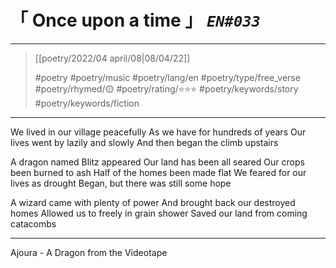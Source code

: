 # &#12300; Once upon a time &#12301; *`EN#033`*

---

> [[poetry/2022/04 april/08|08/04/22]]
> 
> #poetry 
> #poetry/music 
> #poetry/lang/en 
> #poetry/type/free_verse 
> #poetry/rhymed/🟡 
> #poetry/rating/⭐⭐⭐ 
> #poetry/keywords/story #poetry/keywords/fiction 

---

We lived in our village peacefully
As we have for hundreds of years
Our lives went by lazily and slowly
And then began the climb upstairs

A dragon named Blitz appeared
Our land has been all seared
Our crops been burned to ash
Half of the homes been made flat
We feared for our lives as drought
Began, but there was still some hope

A wizard came with plenty of power
And brought back our destroyed homes
Allowed us to freely in grain shower
Saved our land from coming catacombs

---

Ajoura - A Dragon from the Videotape